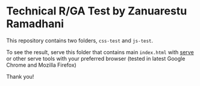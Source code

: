# Technical R/GA Test by Zanuarestu Ramadhani

This repository contains two folders, `css-test` and `js-test`.

To see the result, serve this folder that contains main `index.html` with [serve](https://github.com/vercel/serve) or other serve tools with your preferred browser (tested in latest Google Chrome and Mozilla Firefox)

Thank you!